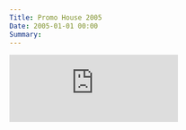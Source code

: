 ```yaml
---
Title: Promo House 2005
Date: 2005-01-01 00:00
Summary:
---
```


<!--
Tags: About, About Music, Continuous DJ Mix
Summary: Continuous DJ Mix / Deep House, Disco House
-->

<!--
### Description

* Continuous DJ Mix
* Genre: Deep House, Disco House
-->

<div class="mixcloud-container">
    <iframe height="120" src="https://www.mixcloud.com/widget/iframe/?hide_cover=1&light=1&hide_artwork=1&feed=%2Ftkmix%2Froad-house-2005%2F" frameborder="0" ></iframe>
</div>
